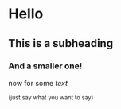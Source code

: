 # Hello

## This is a subheading

### And a smaller one!

now for some _text_

<small>(just say what you want to say)</small>
